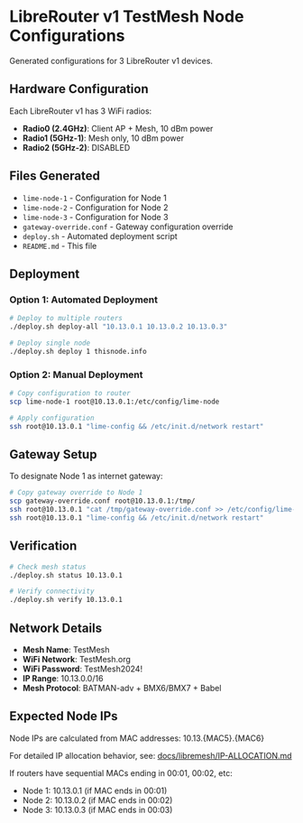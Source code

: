 # LibreRouter v1 TestMesh Node Configurations

Generated configurations for 3 LibreRouter v1 devices.

## Hardware Configuration

Each LibreRouter v1 has 3 WiFi radios:
- **Radio0 (2.4GHz)**: Client AP + Mesh, 10 dBm power
- **Radio1 (5GHz-1)**: Mesh only, 10 dBm power  
- **Radio2 (5GHz-2)**: DISABLED

## Files Generated

- `lime-node-1` - Configuration for Node 1
- `lime-node-2` - Configuration for Node 2
- `lime-node-3` - Configuration for Node 3
- `gateway-override.conf` - Gateway configuration override
- `deploy.sh` - Automated deployment script
- `README.md` - This file

## Deployment

### Option 1: Automated Deployment
```bash
# Deploy to multiple routers
./deploy.sh deploy-all "10.13.0.1 10.13.0.2 10.13.0.3"

# Deploy single node
./deploy.sh deploy 1 thisnode.info
```

### Option 2: Manual Deployment
```bash
# Copy configuration to router
scp lime-node-1 root@10.13.0.1:/etc/config/lime-node

# Apply configuration
ssh root@10.13.0.1 "lime-config && /etc/init.d/network restart"
```

## Gateway Setup

To designate Node 1 as internet gateway:
```bash
# Copy gateway override to Node 1
scp gateway-override.conf root@10.13.0.1:/tmp/
ssh root@10.13.0.1 "cat /tmp/gateway-override.conf >> /etc/config/lime-node"
ssh root@10.13.0.1 "lime-config && /etc/init.d/network restart"
```

## Verification

```bash
# Check mesh status
./deploy.sh status 10.13.0.1

# Verify connectivity  
./deploy.sh verify 10.13.0.1
```

## Network Details

- **Mesh Name**: TestMesh
- **WiFi Network**: TestMesh.org  
- **WiFi Password**: TestMesh2024!
- **IP Range**: 10.13.0.0/16
- **Mesh Protocol**: BATMAN-adv + BMX6/BMX7 + Babel

## Expected Node IPs

Node IPs are calculated from MAC addresses: 10.13.{MAC5}.{MAC6}

For detailed IP allocation behavior, see: [docs/libremesh/IP-ALLOCATION.md](../../../docs/libremesh/IP-ALLOCATION.md)

If routers have sequential MACs ending in 00:01, 00:02, etc:
- Node 1: 10.13.0.1 (if MAC ends in 00:01)
- Node 2: 10.13.0.2 (if MAC ends in 00:02)
- Node 3: 10.13.0.3 (if MAC ends in 00:03)
